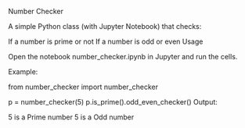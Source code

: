 Number Checker

A simple Python class (with Jupyter Notebook) that checks:

If a number is prime or not
If a number is odd or even
Usage

Open the notebook number_checker.ipynb in Jupyter and run the cells.

Example:

from number_checker import number_checker

p = number_checker(5)
p.is_prime().odd_even_checker()
Output:

5 is a Prime number
5 is a Odd number
